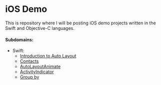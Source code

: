 # iOS Demo

This is repository where I will be posting iOS demo projects written in the Swift and Objective-C languages.

#### Subdomains:
- Swift:
	- [Introduction to Auto Layout](./IntroductionAutoLayout)
	- [Contacts](./Contacts)
	- [AutoLayoutAnimate](./AutoLayoutAnimate)
	- [ActivityIndicator](./ActivityIndicator)
	- [Group by](./GroupingFunction)
